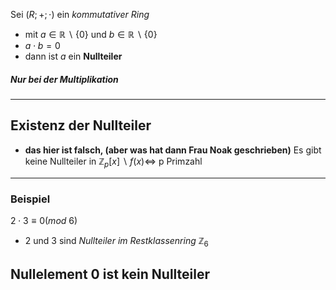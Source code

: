 Sei $(R; +; \cdot)$ ein *kommutativer Ring* 
- mit $a \in \mathbb{R} \backslash \{ 0 \}$ und $b \in \mathbb{R} \backslash \{ 0 \}$
- $a \cdot b =0$
- dann ist $a$ ein **Nullteiler**
##### Nur bei der Multiplikation

---
## Existenz der Nullteiler 
- **das hier ist falsch, (aber was hat dann Frau Noak geschrieben)**
Es gibt keine Nullteiler in $\mathbb{Z}_{p}[x] \backslash f(x) \Leftrightarrow$ p Primzahl 

---
### Beispiel
$2 \cdot 3 \equiv 0 (mod \ 6)$
- 2 und 3 sind *Nullteiler im Restklassenring* $\mathbb{Z}_{6}$

## Nullelement $0$ ist kein Nullteiler